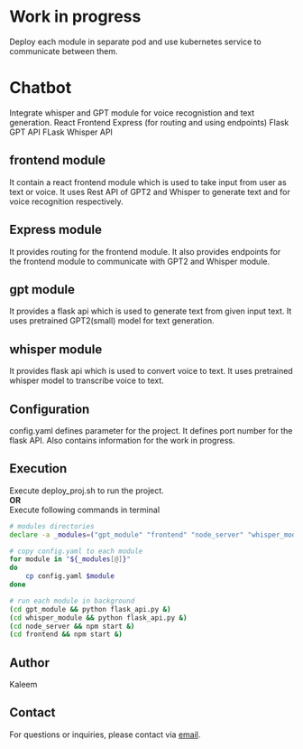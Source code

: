 # Work in progress
Deploy each module in separate pod and use kubernetes service to communicate between them.

# Chatbot
Integrate whisper and GPT module for voice recognistion and text generation. 
React Frontend
Express (for routing and using endpoints)
Flask GPT API
FLask Whisper API

## frontend module
It contain a react frontend module which is used to take input from user as text or voice. It uses Rest API of GPT2 and Whisper to generate text and for voice recognition respectively.

## Express module
It provides routing for the frontend module. It also provides endpoints for the frontend module to communicate with GPT2 and Whisper module.

## gpt module
It provides a flask api which is used to generate text from given input text. It uses pretrained GPT2(small) model for text generation.

## whisper module
It provides flask api which is used to convert voice to text. It uses pretrained whisper model to transcribe voice to text.

## Configuration
config.yaml defines parameter for the project. It defines port number for the flask API. Also contains information for the work in progress.

## Execution
Execute deploy_proj.sh to run the project. <br>
**OR**<br>
Execute following commands in terminal
```bash
# modules directories
declare -a _modules=("gpt_module" "frontend" "node_server" "whisper_module")

# copy config.yaml to each module
for module in "${_modules[@]}"
do 
    cp config.yaml $module
done

# run each module in background
(cd gpt_module && python flask_api.py &)
(cd whisper_module && python flask_api.py &)
(cd node_server && npm start &)
(cd frontend && npm start &)
```

## Author

Kaleem

## Contact

For questions or inquiries, please contact via [email](mailto:Kaleem500bc@gmail.com).
